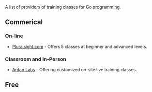 A list of providers of training classes for Go programming.

## Commerical

### On-line

* [Pluralsight.com](http://www.pluralsight.com/tag/golang) - Offers 5 classes at beginner and advanced levels.

### Classroom and In-Person

* [Ardan Labs](https://www.ardanlabs.com/) - Offering customized on-site live training classes.

## Free
